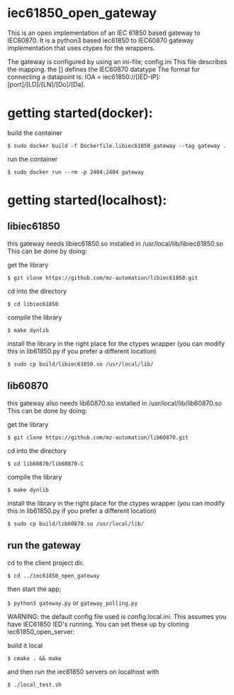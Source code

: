# iec61850_open_gateway

This is an open implementation of an IEC 61850 based gateway to IEC60870. It is a python3 based iec61850 to IEC60870 gateway implementation that uses ctypes for the wrappers.

The gateway is configured by using an ini-file; config.ini
This file describes the mapping. the [] defines the IEC60870 datatype
The format for connecting a datapoint is: IOA = iec61850://[IED-IP]:[port]/[LD]/[LN]/[Do]/[Da]. 

# getting started(docker):

build the container

`$ sudo docker build -f Dockerfile.libiec61850_gateway --tag gateway .`

run the container

`$ sudo docker run --rm -p 2404:2404 gateway`

# getting started(localhost):

## libiec61850

this gateway needs libiec61850.so installed in /usr/local/lib/libiec61850.so This can be done by doing:

get  the library

`$ git clone https://github.com/mz-automation/libiec61850.git`

cd into the directory

`$ cd libiec61850`

compile the library

`$ make dynlib`

install the library in the right place for the ctypes wrapper 
(you can modify this in lib61850.py if you prefer a different location)

`$ sudo cp build/libiec61850.so /usr/local/lib/`

## lib60870

this gateway also needs lib60870.so installed in /usr/local/lib/lib60870.so This can be done by doing:

get  the library

`$ git clone https://github.com/mz-automation/lib60870.git`

cd into the directory

`$ cd lib60870/lib60870-C`

compile the library

`$ make dynlib`

install the library in the right place for the ctypes wrapper 
(you can modify this in lib61850.py if you prefer a different location)

`$ sudo cp build/lib60870.so /usr/local/lib/`

## run the gateway

cd to the client project dir.

`$ cd ../iec61850_open_gateway`

then start the app;

`$ python3 gateway.py` or `gateway_polling.py`

WARNING: the default config file used is config.local.ini. This assumes you have IEC61850 IED's running. You can set these up by cloning iec61850_open_server:

build it local

`$ cmake . && make`

and then run the iec61850 servers on localhost with

`$ ./local_test.sh`


